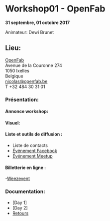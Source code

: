 # Workshop01 - OpenFab
**31 septembre, 01 octobre 2017**

Animateur: Dewi Brunet

## Lieu: ##
[OpenFab](http://openfab.be/)  
Avenue de la Couronne 274  
1050 Ixelles  
Belgique  
nicolas@openfab.be  
T +32 484 30 31 01  

### Présentation: 

#### Annonce workshop:  

#### Visuel:  

#### Liste et outils de diffusion : 
- Liste de contacts
- [Événement Facebook](https://www.facebook.com/events/1990938344524373)
- [Événement Meetup](https://www.meetup.com/fr-FR/FabCity/events/243673249/?eventId=243673249)

#### Billetterie en ligne :
-[Weezevent](https://www.weezevent.com/artisan2-0)

### Documentation:  
- [Day 1]
- [Day 2]
- [Retours](https://github.com/openfab-lab/artisan2.0/blob/master/Workshop01/Retours.md)
